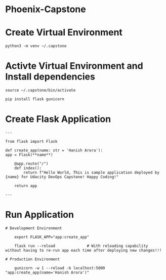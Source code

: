 # Phoenix-Capstone

# Create Virtual Environment

    python3 -m venv ~/.capstone

# Activte Virtual Environment and Install dependencies

    source ~/.capstone/bin/activate

    pip install flask gunicorn

# Create Flask Application

    ---

    from flask import Flask

    def create_app(name: str = 'Hanish Arora'):
    app = Flask(**name**)

        @app.route("/")
        def index():
            return f"Hello World, This is sample application deployed by {name} for Udacity DevOps Capstone! Happy Coding!"

        return app

    ---

# Run Application

    # Development Environment

        export FLASK_APP="app:create_app"

        flask run --reload              # With reloading capability without having to re-run app each time after deploying new changes!!!

    # Production Environment

        gunicorn -w 1 --reload -b localhost:5000 "app:create_app(name='Hanish Arora')"
